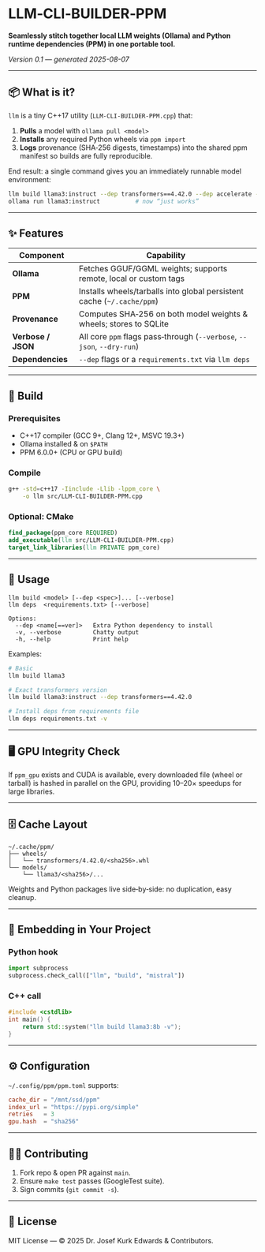 # LLM‑CLI‑BUILDER‑PPM

**Seamlessly stitch together local LLM weights (Ollama) and Python runtime
dependencies (PPM) in one portable tool.**

*Version 0.1 — generated 2025-08-07*

---

## 📦 What is it?

`llm` is a tiny C++17 utility (`LLM-CLI-BUILDER-PPM.cpp`) that:

1. **Pulls** a model with `ollama pull <model>`  
2. **Installs** any required Python wheels via `ppm import`  
3. **Logs** provenance (SHA‑256 digests, timestamps) into the shared ppm
   manifest so builds are fully reproducible.

End result: a single command gives you an immediately runnable model
environment:

```bash
llm build llama3:instruct --dep transformers==4.42.0 --dep accelerate -v
ollama run llama3:instruct          # now “just works”
```

---

## ✨ Features

| Component | Capability |
|-----------|------------|
| **Ollama** | Fetches GGUF/GGML weights; supports remote, local or custom tags |
| **PPM** | Installs wheels/tarballs into global persistent cache (`~/.cache/ppm`) |
| **Provenance** | Computes SHA‑256 on both model weights & wheels; stores to SQLite |
| **Verbose / JSON** | All core `ppm` flags pass‑through (`--verbose`, `--json`, `--dry-run`) |
| **Dependencies** | `--dep` flags or a `requirements.txt` via `llm deps` |

---

## 🔧 Build

### Prerequisites
* C++17 compiler (GCC 9+, Clang 12+, MSVC 19.3+)
* Ollama installed & on `$PATH`
* PPM 6.0.0+ (CPU or GPU build)

### Compile

```bash
g++ -std=c++17 -Iinclude -Llib -lppm_core \
    -o llm src/LLM-CLI-BUILDER-PPM.cpp
```

### Optional: CMake

```cmake
find_package(ppm_core REQUIRED)
add_executable(llm src/LLM-CLI-BUILDER-PPM.cpp)
target_link_libraries(llm PRIVATE ppm_core)
```

---

## 🚀 Usage

```text
llm build <model> [--dep <spec>]... [--verbose]
llm deps  <requirements.txt> [--verbose]

Options:
  --dep <name[==ver]>   Extra Python dependency to install
  -v, --verbose         Chatty output
  -h, --help            Print help
```

Examples:

```bash
# Basic
llm build llama3

# Exact transformers version
llm build llama3:instruct --dep transformers==4.42.0

# Install deps from requirements file
llm deps requirements.txt -v
```

---

## 🖥️ GPU Integrity Check

If `ppm_gpu` exists and CUDA is available, every downloaded file (wheel or
tarball) is hashed in parallel on the GPU, providing 10–20× speedups for large
libraries.

---

## 🗄️ Cache Layout

```
~/.cache/ppm/
├── wheels/
│   └── transformers/4.42.0/<sha256>.whl
└── models/
    └── llama3/<sha256>/...
```

Weights and Python packages live side‑by‑side: no duplication, easy cleanup.

---

## 🧩 Embedding in Your Project

### Python hook

```python
import subprocess
subprocess.check_call(["llm", "build", "mistral"])
```

### C++ call

```cpp
#include <cstdlib>
int main() {
    return std::system("llm build llama3:8b -v");
}
```

---

## ⚙️ Configuration

`~/.config/ppm/ppm.toml` supports:

```toml
cache_dir = "/mnt/ssd/ppm"
index_url = "https://pypi.org/simple"
retries   = 3
gpu.hash  = "sha256"
```

---

## 🧑‍💻 Contributing

1. Fork repo & open PR against `main`.  
2. Ensure `make test` passes (GoogleTest suite).  
3. Sign commits (`git commit -s`).  

---

## 📄 License

MIT License — © 2025 Dr. Josef Kurk Edwards & Contributors.
